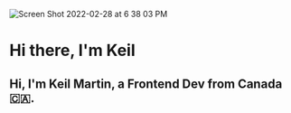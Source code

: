![Screen Shot 2022-02-28 at 6 38 03 PM](https://user-images.githubusercontent.com/52471084/156077092-bdc9b9cf-11f3-44c8-af70-20aa44f6b03b.png)
# Hi there, I'm Keil
## Hi, I'm Keil Martin, a Frontend Dev from Canada 🇨🇦.
